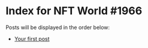 # Index for NFT World #1966
Posts will be displayed in the order below:

- [Your first post](./001-first.md)

